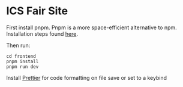 # ICS Fair Site

First install pnpm. Pnpm is a more space-efficient alternative to npm.
Installation steps found [here](https://pnpm.io/installation).

Then run:
```
cd frontend
pnpm install
pnpm run dev
```

Install [Prettier](https://marketplace.visualstudio.com/items?itemName=esbenp.prettier-vscode) for code formatting on file save or set to a keybind
